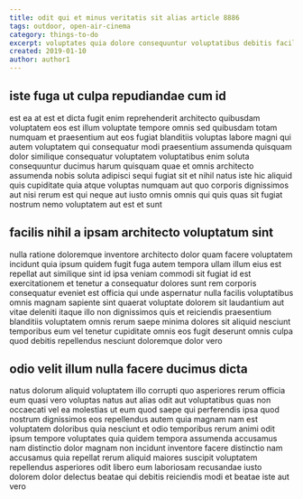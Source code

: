 ```yaml
---
title: odit qui et minus veritatis sit alias article 8886
tags: outdoor, open-air-cinema
category: things-to-do
excerpt: voluptates quia dolore consequuntur voluptatibus debitis facilis
created: 2019-01-10
author: author1
---
```


## iste fuga ut culpa repudiandae cum id

est ea at est et dicta fugit enim reprehenderit architecto quibusdam voluptatem eos est illum voluptate tempore omnis sed quibusdam totam numquam et praesentium aut eos fugiat blanditiis voluptas labore magni qui autem voluptatem qui consequatur modi praesentium assumenda quisquam dolor similique consequatur voluptatem voluptatibus enim soluta consequuntur ducimus harum quisquam quae et omnis architecto assumenda nobis soluta adipisci sequi fugiat sit et nihil natus iste hic aliquid quis cupiditate quia atque voluptas numquam aut quo corporis dignissimos aut nisi rerum est qui neque aut iusto omnis omnis qui quis quas sit fugiat nostrum nemo voluptatem aut est et sunt

## facilis nihil a ipsam architecto voluptatum sint

nulla ratione doloremque inventore architecto dolor quam facere voluptatem incidunt quia ipsum quidem fugit fuga autem tempora ullam illum eius est repellat aut similique sint id ipsa veniam commodi sit fugiat id est exercitationem et tenetur a consequatur dolores sunt rem corporis consequatur eveniet est officia qui unde aspernatur nulla facilis voluptatibus omnis magnam sapiente sint quaerat voluptate dolorem sit laudantium aut vitae deleniti itaque illo non dignissimos quis et reiciendis praesentium blanditiis voluptatem omnis rerum saepe minima dolores sit aliquid nesciunt temporibus eum vel tenetur cupiditate omnis eos fugit deserunt omnis culpa quod debitis repellendus nesciunt doloremque dolor vero

## odio velit illum nulla facere ducimus dicta

natus dolorum aliquid voluptatem illo corrupti quo asperiores rerum officia eum quasi vero voluptas natus aut alias odit aut voluptatibus quas non occaecati vel ea molestias ut eum quod saepe qui perferendis ipsa quod nostrum dignissimos eos repellendus autem quia magnam nam est voluptatem doloribus quia nesciunt et odio temporibus rerum animi odit ipsum tempore voluptates quia quidem tempora assumenda accusamus nam distinctio dolor magnam non incidunt inventore facere distinctio nam accusamus quia repellat rerum aliquid maiores suscipit voluptatem repellendus asperiores odit libero eum laboriosam recusandae iusto dolorem dolor delectus beatae qui debitis reiciendis modi et beatae iste aut vero
